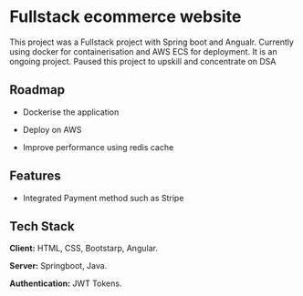 
# Fullstack ecommerce website

This project was a Fullstack project with Spring boot and Angualr. Currently using docker for containerisation and AWS ECS for deployment. It is an ongoing project.
Paused this project to upskill and concentrate on DSA

## Roadmap

- Dockerise the application

- Deploy on AWS

- Improve performance using redis cache


## Features

- Integrated Payment method such as Stripe


## Tech Stack

**Client:** HTML, CSS, Bootstarp, Angular.

**Server:** Springboot, Java.

**Authentication:** JWT Tokens.

